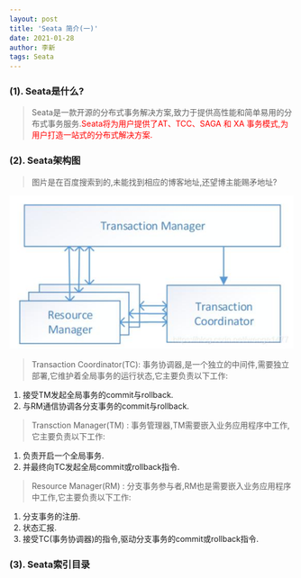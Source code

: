 ```yaml
---
layout: post
title: 'Seata 简介(一)'
date: 2021-01-28
author: 李新
tags: Seata
---
```


### (1). Seata是什么?
> Seata是一款开源的分布式事务解决方案,致力于提供高性能和简单易用的分布式事务服务.<font color='red'>Seata将为用户提供了AT、TCC、SAGA 和 XA 事务模式,为用户打造一站式的分布式解决方案.</font>    

### (2). Seata架构图
> 图片是在百度搜索到的,未能找到相应的博客地址,还望博主能赐矛地址?  

!["Seata框架图"](/assets/seata/imgs/seata-architecture.jpg)

> Transaction Coordinator(TC): 事务协调器,是一个独立的中间件,需要独立部署,它维护着全局事务的运行状态,它主要负责以下工作:  
1. 接受TM发起全局事务的commit与rollback.   
2. 与RM通信协调各分支事务的commit与rollback.   

> Transction Manager(TM) : 事务管理器,TM需要嵌入业务应用程序中工作,它主要负责以下工作:  
1. 负责开启一个全局事务.    
2. 并最终向TC发起全局commit或rollback指令.   

> Resource Manager(RM) : 分支事务参与者,RM也是需要嵌入业务应用程序中工作,它主要负责以下工作:  
1. 分支事务的注册.
2. 状态汇报.   
3. 接受TC(事务协调器)的指令,驱动分支事务的commit或rollback指令.   

### (3). Seata索引目录



